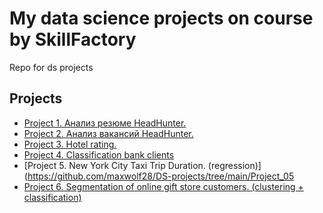 # My data science projects on course by SkillFactory

Repo for ds projects

## Projects

* [Project 1.   Aнализ резюме HeadHunter.](https://github.com/maxwolf28/DS-projects/tree/main/Project_01)
* [Project 2.   Анализ вакансий HeadHunter.](https://github.com/maxwolf28/DS-projects/tree/main/Project_02)
* [Project 3.   Hotel rating.](https://github.com/maxwolf28/DS-projects/tree/main/Project_03)
* [Project 4.   Classification bank clients](https://github.com/maxwolf28/DS-projects/tree/main/Project_04)
* [Project 5.   New York City Taxi Trip Duration. (regression)](https://github.com/maxwolf28/DS-projects/tree/main/Project_05
* [Project 6.   Segmentation of online gift store customers. (clustering + classification)](https://github.com/maxwolf28/DS-projects/tree/main/Project_06)

